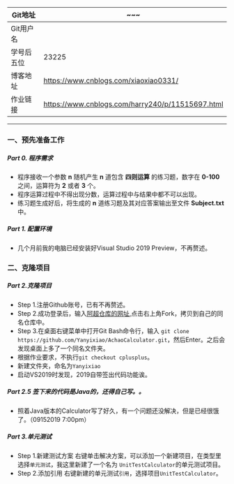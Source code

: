 Git地址|~~~
--|--
Git用户名|
学号后五位|23225
博客地址|https://www.cnblogs.com/xiaoxiao0331/
作业链接|https://www.cnblogs.com/harry240/p/11515697.html
-----
### 一、预先准备工作
##### Part 0. 程序需求
+ 程序接收一个参数  **n**  随机产生  **n**  道包含  **四则运算**  的练习题，数字在  **0-100** 之间，运算符为 **2** 或者 **3** 个。
+ 程序运算过程中不得出现分数，运算过程中与结果中都不可以出现。
+ 练习题生成好后，将生成的 **n** 道练习题及其对应答案输出至文件 **Subject.txt** 中。

##### Part 1. 配置环境
+ 几个月前我的电脑已经安装好Visual Studio 2019 Preview，不再赘述。
  
### 二、克隆项目
##### Part 2.克隆项目
+ Step 1.注册Github账号，已有不再赘述。
+ Step 2.成功登录后，输入[阿超仓库的网址](https://github.com/Cherish599/AchaoCalculator),点击右上角Fork，拷贝到自己的同名仓库中。
+ Step 3.在桌面右键菜单中打开Git Bash命令行，输入
`git clone https://github.com/Yanyixiao/AchaoCalculator.git`，然后Enter。之后会发现桌面上多了一个同名文件夹。
+ 根据作业要求，不执行`git checkout cplusplus`。
+ 新建文件夹，命名为`Yanyixiao`
+ 启动VS2019时发现，2019自带签出代码功能诶。

##### Part 2.5 签下来的代码是Java的，还得自己写。。
+ 照着Java版本的Calculator写了好久，有一个问题还没解决，但是已经很饿了。（09152019 7:00pm）


##### Part 3.单元测试
+ Step 1.新建测试方案
  右键单击解决方案，可以添加一个新建项目，在类型里选择`单元测试`，我这里新建了一个名为 `UnitTestCalculator`的单元测试项目。
+ Step 2.添加引用
  右键新建的单元测试`引用`，选择项目`UnitTestCalculator`。


  
